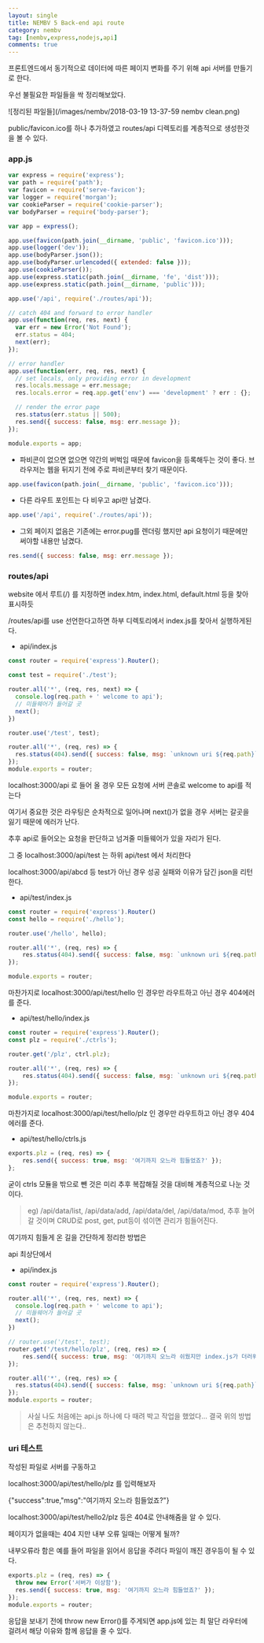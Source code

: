 ```yaml
---
layout: single
title: NEMBV 5 Back-end api route
category: nembv
tag: [nembv,express,nodejs,api]
comments: true
---
```


프론트엔드에서 동기적으로 데이터에 따른 페이지 변화를 주기 위해 api 서버를 만들기로 한다.

우선 불필요한 파일들을 싹 정리해보았다.


![정리된 파일들](/images/nembv/2018-03-19 13-37-59 nembv clean.png)

public/favicon.ico를 하나 추가하였고 routes/api 디렉토리를 계층적으로 생성한것을 볼 수 있다.

### app.js

```javascript
var express = require('express');
var path = require('path');
var favicon = require('serve-favicon');
var logger = require('morgan');
var cookieParser = require('cookie-parser');
var bodyParser = require('body-parser');

var app = express();

app.use(favicon(path.join(__dirname, 'public', 'favicon.ico')));
app.use(logger('dev'));
app.use(bodyParser.json());
app.use(bodyParser.urlencoded({ extended: false }));
app.use(cookieParser());
app.use(express.static(path.join(__dirname, 'fe', 'dist')));
app.use(express.static(path.join(__dirname, 'public')));

app.use('/api', require('./routes/api'));

// catch 404 and forward to error handler
app.use(function(req, res, next) {
  var err = new Error('Not Found');
  err.status = 404;
  next(err);
});

// error handler
app.use(function(err, req, res, next) {
  // set locals, only providing error in development
  res.locals.message = err.message;
  res.locals.error = req.app.get('env') === 'development' ? err : {};

  // render the error page
  res.status(err.status || 500);
  res.send({ success: false, msg: err.message });
});

module.exports = app;
```

- 파비콘이 없으면 없으면 약간의 버벅임 때문에 favicon을 등록해두는 것이 좋다. 브라우저는 웹을 뒤지기 전에 주로 파비콘부터 찾기 때문이다.  
```javascript
app.use(favicon(path.join(__dirname, 'public', 'favicon.ico')));
```

- 다른 라우트 포인트는 다 비우고 api만 남겼다.  
```javascript
app.use('/api', require('./routes/api'));
```

- 그외 페이지 없음은 기존에는 error.pug를 렌더링 했지만 api 요청이기 때문에만 써야할 내용만 남겼다.  
```javascript
res.send({ success: false, msg: err.message }); 
```

### routes/api

website 에서 루트(/) 를 지정하면 index.htm, index.html, default.html 등을 찾아 표시하듯

/routes/api를 use 선언한다고하면 하부 디렉토리에서 index.js를 찾아서 실행하게된다.

- api/index.js   

```javascript
const router = require('express').Router();

const test = require('./test');

router.all('*', (req, res, next) => {
  console.log(req.path + ' welcome to api');
  // 미들웨어가 들어갈 곳
  next();
})

router.use('/test', test);

router.all('*', (req, res) => {
  res.status(404).send({ success: false, msg: `unknown uri ${req.path}` });
});
module.exports = router;
```

localhost:3000/api 로 들어 올 경우 모든 요청에 서버 콘솔로 welcome to api를 적는다

여기서 중요한 것은 라우팅은 순차적으로 일어나며 next()가 없을 경우 서버는 갈곳을 잃기 때문에 에러가 난다.

추후 api로 들어오는 요청을 판단하고 넘겨줄 미들웨어가 있을 자리가 된다.

그 중 localhost:3000/api/test 는 하위 api/test 에서 처리한다

localhost:3000/api/abcd 등 test가 아닌 경우 성공 실패와 이유가 담긴 json을 리턴한다.

- api/test/index.js  

```javascript
const router = require('express').Router()
const hello = require('./hello');

router.use('/hello', hello);

router.all('*', (req, res) => {
    res.status(404).send({ success: false, msg: `unknown uri ${req.path}` });
});

module.exports = router;
```

마찬가지로 localhost:3000/api/test/hello 인 경우만 라우트하고 아닌 경우 404에러를 준다.

- api/test/hello/index.js  

```javascript
const router = require('express').Router();
const plz = require('./ctrls');

router.get('/plz', ctrl.plz);

router.all('*', (req, res) => {
    res.status(404).send({ success: false, msg: `unknown uri ${req.path}` });
});

module.exports = router;
```

마찬가지로 localhost:3000/api/test/hello/plz 인 경우만 라우트하고 아닌 경우 404에러를 준다.

- api/test/hello/ctrls.js  

```javascript
exports.plz = (req, res) => {
    res.send({ success: true, msg: '여기까지 오느라 힘들었죠?' });
};
```

굳이 ctrls 모듈을 밖으로 뺀 것은 미리 추후 복잡해질 것을 대비해 계층적으로 나눈 것이다.

> eg) /api/data/list, /api/data/add, /api/data/del, /api/data/mod, 추후 늘어 갈 것이며 CRUD로 post, get, put등이 섞이면 관리가 힘들어진다.

여기까지 힘들게 온 길을 간단하게 정리한 방법은

api 최상단에서 

- api/index.js 

```javascript
const router = require('express').Router();

router.all('*', (req, res, next) => {
  console.log(req.path + ' welcome to api');
  // 미들웨어가 들어갈 곳
  next();
})

// router.use('/test', test);
router.get('/test/hello/plz', (req, res) => {
    res.send({ success: true, msg: '여기까지 오느라 쉬웠지만 index.js가 더러워지겠죠?' });
});

router.all('*', (req, res) => {
  res.status(404).send({ success: false, msg: `unknown uri ${req.path}` });
});
module.exports = router;
```  

> 사실 나도 처음에는 api.js 하나에 다 때려 박고 작업을 했었다... 결국 위의 방법은 추천하지 않는다..

### uri 테스트

작성된 파일로 서버를 구동하고

localhost:3000/api/test/hello/plz 를 입력해보자

{"success":true,"msg":"여기까지 오느라 힘들었죠?"}

localhost:3000/api/test/hello2/plz 등은 404로 안내해줌을 알 수 있다.

페이지가 없을때는 404 지만 내부 오류 일때는 어떻게 될까?

내부오류라 함은 예를 들어 파일을 읽어서 응답을 주려다 파일이 깨진 경우등이 될 수 있다.

```javascript
exports.plz = (req, res) => {
  throw new Error('서버가 이상함');
  res.send({ success: true, msg: '여기까지 오느라 힘들었죠?' });
});
module.exports = router;
```   

응답을 보내기 전에 throw new Error()를 주게되면 app.js에 있는 최 말단 라우터에 걸려서 해당 이유와 함께 응답을 줄 수 있다.
 